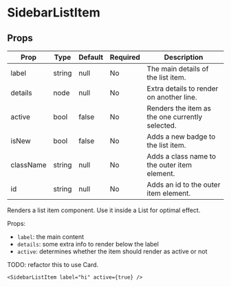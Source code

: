 SidebarListItem
===============


Props
-----

Prop                  | Type     | Default                   | Required | Description
--------------------- | -------- | ------------------------- | -------- | -----------
label|string|null|No|The main details of the list item.
details|node|null|No|Extra details to render on another line.
active|bool|false|No|Renders the item as the one currently selected.
isNew|bool|false|No|Adds a new badge to the list item.
className|string|null|No|Adds a class name to the outer item element.
id|string|null|No|Adds an id to the outer item element.

Renders a list item component. Use it inside a List for optimal effect.

Props:

* `label`: the main content
* `details`: some extra info to render below the label
* `active`: determines whether the item should render as active or not

TODO: refactor this to use Card.

```
<SidebarListItem label="hi" active={true} />
```
